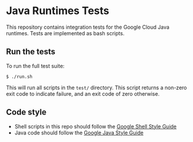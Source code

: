 # Java Runtimes Tests
This repository contains integration tests for the Google Cloud Java runtimes. Tests are implemented as bash scripts.

## Run the tests
To run the full test suite:
```
$ ./run.sh
```
This will run all scripts in the `test/` directory. This script returns a non-zero exit code to indicate failure, and an exit code of zero otherwise.

## Code style
* Shell scripts in this repo should follow the [Google Shell Style Guide](https://google.github.io/styleguide/shell.xml)
* Java code should follow the [Google Java Style Guide](https://google.github.io/styleguide/javaguide.html)
